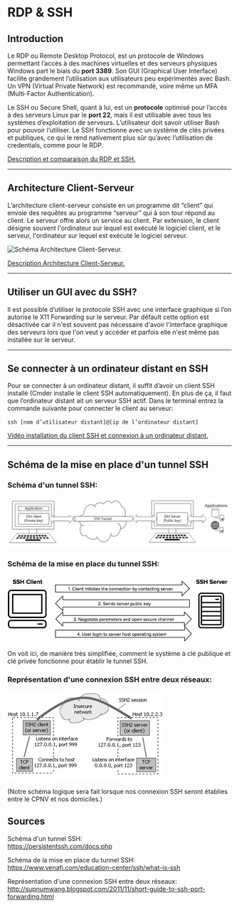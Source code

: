 # RDP & SSH
## Introduction
Le RDP ou Remote Desktop Protocol, est un protocole de Windows permettant l’accès à des machines virtuelles et des serveurs physiques Windows part le biais du **port 3389**. Son GUI (Graphical User Interface) facilite grandement l’utilisation aux utilisateurs peu expérimentés avec Bash. Un VPN (Virtual Private Network)  est recommandé, voire même un MFA (Multi-Factor Authentication).

Le SSH ou Secure Shell, quant à lui, est un **protocole** optimisé pour l’accès à des serveurs Linux par le **port 22**, mais il est utilisable avec tous les systèmes d’exploitation de serveurs. L’utilisateur doit savoir utiliser Bash pour pouvoir l’utiliser. Le SSH fonctionne avec un système de clés privées et publiques, ce qui le rend nativement plus sûr qu’avec l’utilisation de credentials, comme pour le RDP.

[Description et comparaison du RDP et SSH.](https://jumpcloud.com/blog/rdp-ssh)
___
## Architecture Client-Serveur
L’architecture client-serveur consiste en un programme dit “client” qui envoie des requêtes au programme “serveur” qui à son tour répond au client. Le serveur offre alors un service au client. Par extension, le client désigne souvent l'ordinateur sur lequel est exécuté le logiciel client, et le serveur, l'ordinateur sur lequel est exécuté le logiciel serveur.

![Schéma Architecture Client-Serveur.](https://i.pinimg.com/originals/31/ef/4d/31ef4dac570817a942598656a36ea0ee.jpg)

[Description Architecture Client-Serveur.](https://fr.wikipedia.org/wiki/Client-serveur)
___
## Utiliser un GUI avec du SSH?
Il est possible d’utiliser le protocole SSH avec une interface graphique si l’on autorise le X11 Forwarding sur le serveur. Par défault cette option est désactivée car il n'est souvent pas nécessaire d'avoir l'interface graphique des serveurs lors que l'on veut y accéder et parfois elle n'est même pas installée sur le serveur.
___
## Se connecter à un ordinateur distant en SSH
Pour se connecter à un ordinateur distant, il suffit d’avoir un client SSH installé (Cmder installe le client SSH automatiquement). En plus de ça, il faut que l’ordinateur distant ait un serveur SSH actif. Dans le terminal entrez la commande suivante pour connecter le client au serveur:

```
ssh [nom d’utilisateur distant]@[ip de l’ordinateur distant]
```

[Vidéo installation du client SSH et connexion à un ordinateur distant.](https://www.youtube.com/watch?v=JbMgOKlj5fE)
___
## Schéma de la mise en place d'un tunnel SSH
### Schéma d'un tunnel SSH:
![Schéma d'un tunnel SSH](images/ssh-diagram.png)

### Schéma de la mise en place du tunnel SSH:
![Schéma de la mise en place du tunnel SSH](images/How_does_the_SSH_protocol_work_.png)

On voit ici, de manière très simplifiée, comment le système à clé publique et clé privée fonctionne pour établir le tunnel SSH.

### Représentation d'une connexion SSH entre deux réseaux:
![Représentation d'une connexion SSH entre deux réseaux](images/ssh.jpg)

(Notre schéma logique sera fait lorsque nos connexion SSH seront établies entre le CPNV et nos domiciles.)

## Sources
Schéma d'un tunnel SSH:   
https://persistentssh.com/docs.php

Schéma de la mise en place du tunnel SSH:   
https://www.venafi.com/education-center/ssh/what-is-ssh

Représentation d'une connexion SSH entre deux réseaux:   
http://supnumwang.blogspot.com/2011/11/short-guide-to-ssh-port-forwarding.html
